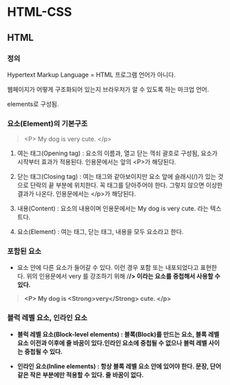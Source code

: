 # HTML-CSS

## HTML

### 정의

Hypertext Markup Language = HTML
프로그램 언어가 아니다.

웹페이지가 어떻게 구조화되어 있는지 브라우저가 알 수 있도록 하는 마크업 언어.

elements로 구성됨.


### 요소(Element)의 기본구조

> \<P> My dog is very cute. </p\>

1. 여는 태그(Opening tag) : 요소의 이름과, 열고 닫는 꺽쇠 괄호로 구성됨, 요소가 시작부터 효과가 적용된다. 인용문에서는 앞의 \<P\>가 해당된다.

2. 닫는 태그(Closing tag) : 여는 태그와 같아보이지만 요소 앞에 슬래시(/)가 있는 것으로 단락의 끝 부분에 위치한다. 꼭 태그를 닫아주어야 한다. 그렇지 않으면 이상한 결과가 나온다. 인용문에서는 \</p\>가 해당된다.

3. 내용(Content) : 요소의 내용이며 인용문에서는 My dog is very cute. 라는 텍스트다.

4. 요소(Element) : 여는 태그, 닫는 태그, 내용을 모두 요소라고 한다.

### 포함된 요소

+ 요소 안에 다른 요소가 들어갈 수 있다. 이런 경우 포함 또는 내포되었다고 표현한다. 위의 인용문에서 very 를 강조하기 위해 /<Strong>/> 이라는 요소를 중첩해서 사용할 수 있다.

> \<P> My dog is \<Strong>very</Strong\> cute. </p\>

### 블럭 레벨 요소, 인라인 요소

+ 블럭 레벨 요소(Block-level elements) : 블록(Block)를 만드는 요소, 블록 레벨 요소 이전과 이후에 줄 바꿈이 있다.인라인 요소에 중첩될 수 없으나 블럭 레벨 사이는 중첩될 수 있다.

+ 인라인 요소(Inline elements) : 항상 블록 레벨 요소 안에 있어야 한다. 문장, 단어 같은 작은 부분에만 적용할 수 있다. 줄 바꿈이 없다. 

